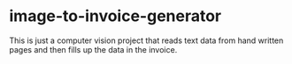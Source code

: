 # image-to-invoice-generator
This is just a computer vision project that reads text data from hand written pages and then fills up the data in the invoice.
